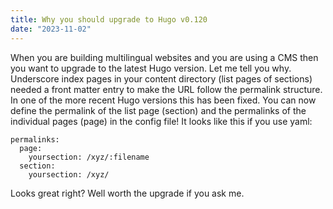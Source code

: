 ```yaml
---
title: Why you should upgrade to Hugo v0.120
date: "2023-11-02"
---
```

When you are building multilingual websites and you are using a CMS then you want to upgrade to the latest Hugo version. Let me tell you why. Underscore index pages in your content directory (list pages of sections) needed a front matter entry to make the URL follow the permalink structure. In one of the more recent Hugo versions this has been fixed. You can now define the permalink of the list page (section) and the permalinks of the individual pages (page) in the config file! It looks like this if you use yaml:

```
permalinks:
  page:
    yoursection: /xyz/:filename
  section:
    yoursection: /xyz/
```

Looks great right? Well worth the upgrade if you ask me.